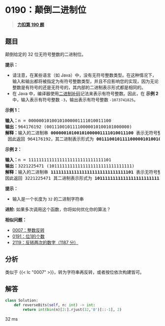 # 0190：颠倒二进制位


> <u>**[力扣第 190 题](https://leetcode.cn/problems/reverse-bits/)**</u>

## 题目

<p>颠倒给定的 32 位无符号整数的二进制位。</p>

<p><strong>提示：</strong></p>

<ul>
<li>请注意，在某些语言（如 Java）中，没有无符号整数类型。在这种情况下，输入和输出都将被指定为有符号整数类型，并且不应影响您的实现，因为无论整数是有符号的还是无符号的，其内部的二进制表示形式都是相同的。</li>
<li>在 Java 中，编译器使用<a href="https://baike.baidu.com/item/二进制补码/5295284" target="_blank">二进制补码</a>记法来表示有符号整数。因此，在 <strong>示例 2</strong> 中，输入表示有符号整数 <code>-3</code>，输出表示有符号整数 <code>-1073741825</code>。</li>
</ul>



<p><strong>示例 1：</strong></p>

<pre>
<strong>输入：</strong>n = 00000010100101000001111010011100
<strong>输出：</strong>964176192 (00111001011110000010100101000000)
<strong>解释：</strong>输入的二进制串 <strong>00000010100101000001111010011100 </strong>表示无符号整数<strong> 43261596</strong><strong>，
</strong> 因此返回 964176192，其二进制表示形式为 <strong>00111001011110000010100101000000</strong>。</pre>

<p><strong>示例 2：</strong></p>

<pre>
<strong>输入：</strong>n = 11111111111111111111111111111101
<strong>输出：</strong>3221225471 (10111111111111111111111111111111)
<strong>解释：</strong>输入的二进制串 <strong>11111111111111111111111111111101</strong> 表示无符号整数 4294967293，
因此返回 3221225471 其二进制表示形式为 <strong>10111111111111111111111111111111 。</strong></pre>



<p><strong>提示：</strong></p>

<ul>
<li>输入是一个长度为 <code>32</code> 的二进制字符串</li>
</ul>



<p><strong>进阶</strong>: 如果多次调用这个函数，你将如何优化你的算法？</p>


**相似问题：**
- [0007：整数反转](/leetcode/0007)
- [0191：位1的个数](/leetcode/0191)
- [2119：反转两次的数字（1187 分）](/leetcode/2119)


## 分析

类似于 {{< lc "0007" >}}，转为字符串再反转，或者按位依次构建皆可。
 
## 解答

```python
class Solution:
    def reverseBits(self, n: int) -> int:
        return int(bin(n)[2:].rjust(32,'0')[::-1], 2)
```
32 ms





